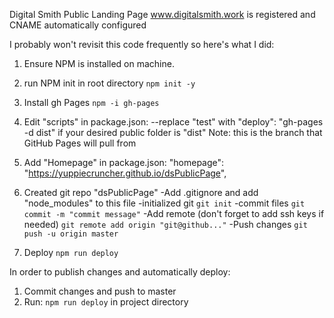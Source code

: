 Digital Smith Public Landing Page
www.digitalsmith.work is registered and CNAME automatically configured

I probably won't revisit this code frequently so here's what I did: 

1. Ensure NPM is installed on machine. 

2. run NPM init in root directory
`npm init -y`

3. Install gh Pages 
`npm -i gh-pages`

4. Edit "scripts" in package.json: 
--replace "test" with "deploy": "gh-pages -d dist" if your desired public folder is "dist"
Note: this is the branch that GitHub Pages will pull from

5. Add "Homepage" in package.json: 
"homepage": "https://yuppiecruncher.github.io/dsPublicPage",

6. Created git repo "dsPublicPage"
    -Add .gitignore and add "node_modules" to this file
    -initialized git
    `git init`
    -commit files
    `git commit -m "commit message"`
    -Add remote (don't forget to add ssh keys if needed)
    `git remote add origin "git@github..."`
    -Push changes
    `git push -u origin master`

7. Deploy
    `npm run deploy`

In order to publish changes and automatically deploy: 
1. Commit changes and push to master
2. Run: `npm run deploy` in project directory